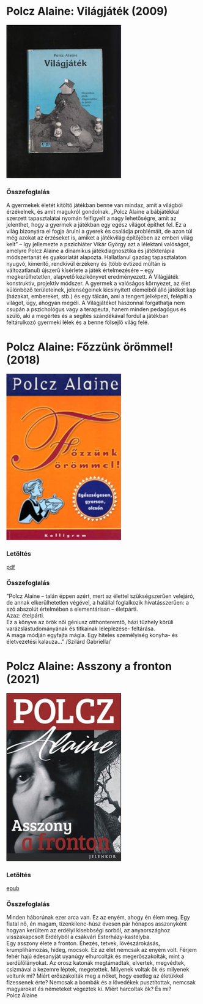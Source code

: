 # <a name="id_1505">Polcz Alaine: Világjáték (2009)</a>
<img src="https://github.com/BercziSandor/calibre_lib/raw/main/Polcz%2C%20Alaine/Vilagjatek%20%281505%29/cover.jpg" alt="cover" width="300"/>

### Összefoglalás
<div>
<p>A ​gyermekek életét kitöltő játékban benne van mindaz, amit a világból érzékelnek, és amit magukról gondolnak. „Polcz Alaine a bábjátékkal szerzett tapasztalatai nyomán felfigyelt a nagy lehetőségre, amit az jelenthet, hogy a gyermek a játékban egy egész világot építhet fel. Ez a világ bizonyára el fogja árulni a gyerek és családja problémáit, de azon túl még azokat az érzéseket is, amiket a játékvilág építőjében az emberi világ kelt” – így jellemezte a pszichiáter Vikár György azt a lélektani valóságot, amelyre Polcz Alaine a dinamikus játékdiagnosztika és játékterápia módszertanát és gyakorlatát alapozta. Hallatlanul gazdag tapasztalaton nyugvó, kimerítő, rendkívül érzékeny és (több évtized múltán is változatlanul) újszerű kísérlete a játék értelmezésére – egy megkerülhetetlen, alapvető kézikönyvet eredményezett. A Világjáték konstruktív, projektív módszer. A gyermek a valóságos környezet, az élet különböző területeinek, jelenségeinek kicsinyített elemeiből álló játékot kap (házakat, embereket, stb.) és egy tálcán, ami a tengert jelképezi, felépíti a világot, úgy, ahogyan megéli. A Világjátékot haszonnal forgathatja nem csupán a pszichológus vagy a terapeuta, hanem minden pedagógus és szülő, aki a megértés és a segítés szándékával fordul a játékban feltárulkozó gyermeki lélek és a benne fölsejlő világ felé.</p></div>

# <a name="id_1506">Polcz Alaine: Főzzünk örömmel! (2018)</a>
<img src="https://github.com/BercziSandor/calibre_lib/raw/main/Polcz%2C%20Alaine/Fozzunk%20orommel%21%20%281506%29/cover.jpg" alt="cover" width="300"/>

### Letöltés
[pdf](https://github.com/BercziSandor/calibre_lib/raw/main/Polcz%2C%20Alaine/Fozzunk%20orommel%21%20%281506%29/Fozzunk%20orommel%21%20-%20Polcz%20Alaine.pdf)

### Összefoglalás
<div>
<p>"Polcz Alaine – talán éppen azért, mert az élettel szükségszerűen velejáró, de annak elkerülhetetlen végével, a halállal foglalkozik hivatásszerűen: a szó abszolút értelmében s elementárisan – életpárti. <br>Azaz: ételpárti.<br>Ez a könyve az örök női géniusz otthonteremtő, házi tűzhely körüli varázslástudományának és titkainak leleplezése- feltárása.<br>A maga módján egyfajta mágia. Egy hiteles személyiség konyha- és életvezetési kalauza…" /Szilárd Gabriella/</p></div>

# <a name="id_1443">Polcz Alaine: Asszony a fronton (2021)</a>
<img src="https://github.com/BercziSandor/calibre_lib/raw/main/Polcz%2C%20Alaine/Asszony%20a%20fronton%20%281443%29/cover.jpg" alt="cover" width="300"/>

### Letöltés
[epub](https://github.com/BercziSandor/calibre_lib/raw/main/Polcz%2C%20Alaine/Asszony%20a%20fronton%20%281443%29/Asszony%20a%20fronton%20-%20Polcz%20Alaine.epub)

### Összefoglalás
<div>
<p>Minden háborúnak ezer arca van. Ez az enyém, ahogy én élem meg. Egy fiatal nő, én magam, tizenkilenc-húsz évesen pár hónapos asszonyként hogyan kerültem az erdélyi kisebbségi sorból, az anyaországhoz visszakapcsolt Erdélyből a csákvári Esterházy-kastélyba.<br>Egy asszony élete a fronton. Éhezés, tetvek, lövészárokásás, krumplihámozás, hideg, mocsok. Ez az élet nemcsak az enyém volt. Férjem fehér hajú édesanyját uyanúgy elhurcolták és megerőszakolták, mint a serdülőlányokat. Az orosz katonák megtámadtak, elvertek, megvédtek, csizmával a kezemre léptek, megetettek. Milyenek voltak ők és milyenek voltunk mi? Miért erőszakolták meg a nőket, hogy esetleg az életükkel fizessenek érte? Nemcsak a bombák és a lövedékek pusztítottak, nemcsak magyarokat és németeket végeztek ki. Miért harcoltak ők? És mi?<br>Polcz Alaine</p></div>

